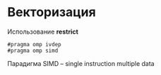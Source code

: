# Векторизация

Использование **restrict**


```
#pragma omp ivdep
#pragma omp simd 
```
Парадигма SIMD – single instruction multiple data